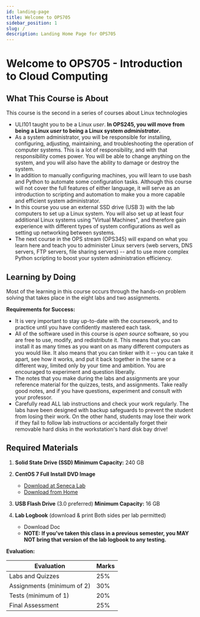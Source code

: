 ```yaml
---
id: landing-page
title: Welcome to OPS705
sidebar_position: 1
slug: /
description: Landing Home Page for OPS705
---
```


# Welcome to OPS705 - Introduction to Cloud Computing

## What This Course is About

This course is the second in a series of courses about Linux technologies

  - ULI101 taught you to be a Linux _user_. **In OPS245, you will move from being a Linux _user_ to being a Linux system _administrator_.**
  - As a system administrator, you will be responsible for installing, configuring, adjusting, maintaining, and troubleshooting the operation of computer systems. This is a lot of responsibility, and with that responsibility comes power. You will be able to change anything on the system, and you will also have the ability to damage or destroy the system.
  - In addition to manually configuring machines, you will learn to use bash and Python to automate some configuration tasks. Although this course will not cover the full features of either language, it will serve as an introduction to scripting and automation to make you a more capable and efficient system administrator.
  - In this course you use an external SSD drive (USB 3) with the lab computers to set up a Linux system. You will also set up at least four additional Linux systems using "Virtual Machines", and therefore gain experience with different types of system configurations as well as setting up networking between systems.
  - The next course in the OPS stream (OPS345) will expand on what you learn here and teach you to administer Linux servers (web servers, DNS servers, FTP servers, file sharing servers) -- and to use more complex Python scripting to boost your system administration efficiency.

## Learning by Doing

Most of the learning in this course occurs through the hands-on problem solving that takes place in the eight labs and two assignments.

**Requirements for Success:**

  - It is very important to stay up-to-date with the coursework, and to practice until you have confidently mastered each task.
  - All of the software used in this course is _open source_ software, so you are free to use, modify, and redistribute it. This means that you can install it as many times as you want on as many different computers as you would like. It also means that you can tinker with it -- you can take it apart, see how it works, and put it back together in the same or a different way, limited only by your time and ambition. You are encouraged to experiment and question liberally.
  - The notes that you make during the labs and assignments are your reference material for the quizzes, tests, and assignments. Take really good notes, and if you have questions, experiment and consult with your professor.
  - Carefully read ALL lab instructions and check your work regularly. The labs have been designed with backup safeguards to prevent the student from losing their work. On the other hand, students may lose their work if they fail to follow lab instructions or accidentally forget their removable hard disks in the workstation's hard disk bay drive!

## Required Materials

1. **Solid State Drive (SSD)	Minimum Capacity:** 240 GB
2. **CentOS 7 Full Install DVD Image**

      - [Download at Seneca Lab](https://mirror.senecacollege.ca/centos/7/isos/x86_64/CentOS-7-x86_64-DVD-2009.iso)
      - [Download from Home](https://mirror.netflash.net/centos/7.9.2009/isos/x86_64/CentOS-7-x86_64-DVD-2009.iso)

3. **USB Flash Drive** (3.0 preferred)	**Minimum Capacity:** 16 GB
4. **Lab Logbook** (download & print Both sides per lab permitted)

      - Download Doc
      - **NOTE: If you've taken this class in a previous semester, you MAY NOT bring that version of the lab logbook to any testing.**

**Evaluation:**

| **Evaluation** | **Marks** |
| --- | --- |
| Labs and Quizzes | 25% |
| Assignments (minimum of 2) | 30% |
| Tests (minimum of 1) | 20% |
| Final Assessment | 25% |
